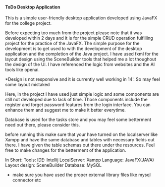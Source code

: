 <h4>ToDo Desktop Application</h4>

This is a simple user-friendly desktop application developed using JavaFX for the college project.

Before expecting too much from the project please note that it was developed within 2 days and it is for the simple CRUD
operation fulfilling project for the practice of the JavaFX.
The simple purpose for the development is to get used to with the development of the desktop application and the 
completion of the Java project.
I have used fxml for the layout design using the SceneBuilder tools that helped me a lot thoughout the design of 
the UI.
I have referenced the logic from websites and the AI tools like openai. 

*Design is not responsive and it is currently well working in 14'. So may feel some layout mistaked


Here, in the project I have used just simple logic and some components are still not developed due to lack of time.
Those components include the register and forget password features from the login interface.
You can enhance them and suggest me to make it better everytime.

Database is used for the tasks store and you may feel some betterment need out there, please consider this.

before running this make sure that your have turned on the localserver like Xampp and have the same database and tables 
with necessary fields out there. I have given the table schemas out there under the resources.
Feel free to make changes for the betterment of the application.


In Short:
Tools:
IDE: Intellij
LocalServer: Xampp
Language: JavaFX(JAVA)
Layout design: SceneBuilder
Database: MySQL


* make sure you have used the proper external library files like mysql connector etc